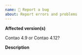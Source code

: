 ```yaml
---
name: 🐞 Report a bug
about: Report errors and problems
---
```


**Affected version(s)**

Contao 4.9 or Contao 4.12?

**Description**

<!--
Please describe the issue and provide detailed instructions on how to reproduce
it either on https://demo.contao.org or in a fresh Contao installation without
third-party extensions.
-->
